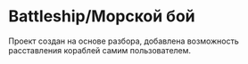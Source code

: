 # Battleship/Морской бой
Проект создан на основе разбора, добавлена возможность расставления кораблей самим пользователем.
